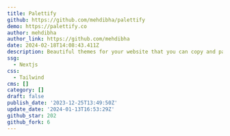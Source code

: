 ```yaml
---
title: Palettify
github: https://github.com/mehdibha/palettify
demo: https://palettify.co
author: mehdibha
author_link: https://github.com/mehdibha
date: 2024-02-18T14:08:43.411Z
description: Beautiful themes for your website that you can copy and paste into your apps.
ssg:
  - Nextjs
css:
  - Tailwind
cms: []
category: []
draft: false
publish_date: '2023-12-25T13:49:50Z'
update_date: '2024-01-13T16:53:29Z'
github_star: 202
github_fork: 6
---
```

